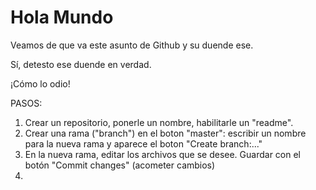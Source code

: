 # Hola Mundo

Veamos de que va este asunto de Github y su duende ese.

Sí, detesto ese duende en verdad.

¡Cómo lo odio!

PASOS:

1. Crear un repositorio, ponerle un nombre, habilitarle un "readme".
2. Crear una rama ("branch") en el boton "master": escribir un nombre para la nueva rama y aparece el boton "Create branch:..."
3. En la nueva rama, editar los archivos que se desee. Guardar con el botón "Commit changes" (acometer cambios)
4. 
